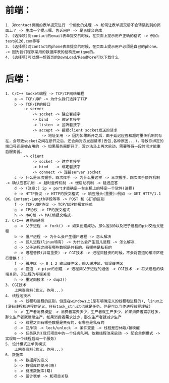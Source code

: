 # 前端：
	1. 对contact页面的表单提交进行一个细化的处理 -> 如何让表单提交后不会转跳到别的页面上？ -> 生成一个提示框，告诉用户 -> 是否提交完成
	2. (选择项)对contact的email表单提交的时候，在页面上提示用户正确的格式 -> 例如: test@126.com等等
	3. (选择项)对contact的phone表单提交的时候，在页面上提示用户必须是自己的phone。 -> 因为我们程序采用的数据库表的结构是unique的。
	4. (选择项)可以想一想首页的DownLoad/ReadMore可以下载什么

# 后端：
	1. C/C++ Socket编程 -> TCP/IP网络编程
		a -> TCP/UDP -> 为什么我们选择了TCP
		b -> TCP/IP的接口
			-> server
				-> socket -> 建立套接字
				-> bind   -> 绑定套接字
				-> listen -> 监听套接字
				-> accept -> 接受client socket发送的请求
					-> 地址复用 -> 因为如果断开之后，由于延迟应答和超时重传机制的存在，会导致socket之间在断开之后，还会向对方发起请求(丢包,各种原因...)，导致你绑定的端口号还是被占用的 -> 如果服务器断开了，没办法马上再次启动，需要等待一段时间才能重启服务器。
			-> client
				-> socket -> 建立套接字
				-> bind   -> 绑定套接字
				-> connect -> 连接server socket
		c -> 什么是三次握手，四次挥手 -> 为什么要这样 -> 三次握手，四次挥手额外机制 -> 确认应答机制 -> 超时重传机制 -> 慢启动机制 -> 延迟应答
		d -> (注意:) ip + port才能确定一台主机上的特定一个软件(进程)
		e -> HTTP协议 -> HTTP的报文格式 -> 响应报头(重要):例如 -> GET HTTP/1.1 OK，Content-Length字段等等 -> POST 和 GET的区别
		f -> TCP/UDP协议 -> TCP/UDP的报文格式
		g -> IP协议 -> IP的报文格式
		h -> MAC帧 -> MAC帧报文格式
	2. C/C++ 进程间通信
		a -> 父子进程 -> fork() -> 如果创建成功，那么返回0以及把子进程的pid交给父进程
		b -> 僵尸进程 -> 为什么会产生僵尸进程 -> 怎么解决
		c -> 孤儿进程(linux特有) -> 为什么会产生孤儿进程 -> 怎么解决
		d -> 父子进程之间有哪些数据是共有的，有哪些是私有的
		e -> 进程替换(非常重要) -> CGI技术 -> 进程间替换的时候，不会将管道的缓冲区进行替换！！！
		f -> 缓冲区 -> 0 1 2 输出缓冲区，输入缓冲区，错误缓冲区
		g -> 管道 -> pipe的创建 -> 进程间父子进程的通信 -> CGI技术 -> 将父进程的读端关闭，子进程的写端关闭
		h -> 重定向技术 -> dup2()
	3. CGI技术
		上网查资料(意义，作用...)
	4. 线程池技术
		a -> 线程和进程的区别，但是在windows上(是有明确定义的线程和进程的), linux上(没有线程和进程的定义，只有task_struct也就是任务，但是可以当作进程线程理解)
		b -> 生产者消费模型 -> 消费者需要多少，生产者就生产多少，如果消费者需求过多，那么生产者就继续生产，如果消费者需求过少，那么生产者就减少生产
		c -> 线程之间有哪些数据是共有的，有哪些是私有的
		d -> 互斥锁 -> lock/unlock -> 条件变量 -> 线程是否休眠/被唤醒
		e -> 任务队列(我们项目中的一个任务队列，依赖线程池来启动 -> 配合单例模式 -> 实现每一个线程启动一个服务)
	5. 设计模式之单例模式
		上网查资料(意义，作用...)
	6. 数据库
		a -> 数据库的意义
		b -> 数据库的使用(略)
		c -> 链接数据库(略)
		d -> 设计表单 -> 和项目关联

